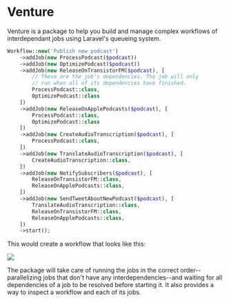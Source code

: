 # Venture

Venture is a package to help you build and manage complex workflows of interdependant jobs using Laravel's queueing system.

```php
Workflow::new('Publish new podcast')
    ->addJob(new ProcessPodcast($podcast))
    ->addJob(new OptimizePodcast($podcast))
    ->addJob(new ReleaseOnTransistorFM($podcast), [
        // These are the job's dependencies. The job will only
        // run when all of its dependencies have finished.
        ProcessPodcast::class,
        OptimizePodcast::class
    ])
    ->addJob(new ReleaseOnApplePodcasts($podcast), [
        ProcessPodcast::class,
        OptimizePodcast::class
    ])
    ->addJob(new CreateAudioTranscription($podcast), [
        ProcessPodcast::class,
    ])
    ->addJob(new TranslateAudioTranscription($podcast), [
        CreateAudioTranscription::class,
    ])
    ->addJob(new NotifySubscribers($podcast), [
        ReleaseOnTransistorFM::class,
        ReleaseOnApplePodcasts::class,
    ])
    ->addJob(new SendTweetAboutNewPodcast($podcast), [
        TranslateAudioTranscription::class,
        ReleaseOnTransistorFM::class,
        ReleaseOnApplePodcasts::class,
    ])
    ->start();
```

This would create a workflow that looks like this:

![](/workflow.svg)

The package will take care of running the jobs in the correct order--parallelizing jobs that don't have any interdependencies--and waiting for all dependencies of a job to be resolved before starting it. It also provides a way to inspect a workflow and each of its jobs.
